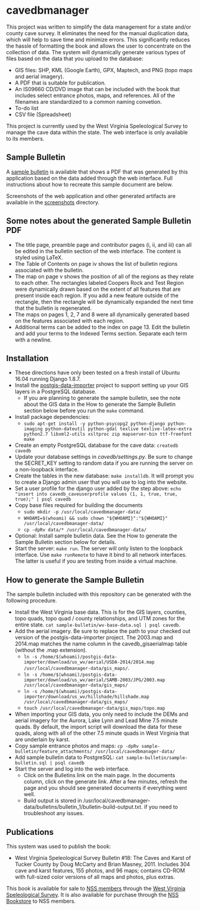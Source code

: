 # cavedbmanager

This project was written to simplify the data management for a state
and/or county cave survey. It eliminates the need for the manual
duplication data, which will help to save time and minimize errors.
This significantly reduces the hassle of formatting the book and
allows the user to concentrate on the collection of data. The
system will dynamically generate various types of files based on
the data that you upload to the database:

* GIS files: SHP, KML (Google Earth), GPX, Maptech, and PNG
  (topo maps and aerial imagery).
* A PDF that is suitable for publication.
* An IS09660 CD/DVD image that can be included with the book that
  includes select entrance photos, maps, and references. All of the
  filenames are standardized to a common naming convetion.
* To-do list
* CSV file (Spreadsheet)

This project is currently used by the West Virginia Speleological Survey
to manage the cave data within the state. The web interface is only
available to its members.


## Sample Bulletin

A [sample bulletin](sample-bulletin/sample-bulletin.pdf?raw=1) is available that
shows a PDF that was generated by this application based on the data added
through the web interface. Full instructions about how to recreate this
sample document are below.

Screenshots of the web application and other generated artifacts are available
in the [screenshots](screenshots) directory.


## Some notes about the generated Sample Bulletin PDF

* The title page, preamble page and contributor pages (i, ii, and iii) can
  all be edited in the bulletin section of the web interface. The content
  is styled using LaTeX.
* The Table of Contents on page iv shows the list of bulletin regions
  associated with the bulletin.
* The map on page v shows the position of all of the regions as they relate
  to each other. The rectangles labeled Coopers Rock and Test Region were
  dynamically drawn based on the extent of all features that are present
  inside each region. If you add a new feature outside of the rectangle,
  then the rectangle will be dynamically expanded the next time that
  the bulletin is regenerated.
* The maps on pages 1, 2, 7 and 8 were all dynamically generated based on
  the features associated with each region.
* Additional terms can be added to the index on page 13. Edit the bulletin
  and add your terms to the Indexed Terms section. Separate each term with
  a newline.


## Installation

* These directions have only been tested on a fresh install of Ubuntu 16.04
  running Django 1.8.7.
* Install the [postgis-data-importer](https://github.com/masneyb/postgis-data-importer)
  project to support setting up your GIS layers in a PostgreSQL database.
  * If you are planning to generate the sample bulletin, see the note about
    the GIS data in the How to generate the Sample Bulletin section below before
    you run the `make` command.
* Install package dependencies:
  * `sudo apt-get install -y python-psycopg2 python-django python-imaging python-dateutil python-gdal texlive texlive-latex-extra python2.7 libxml2-utils xsltproc zip mapserver-bin ttf-freefont make`
* Create an empty PostgreSQL database for the cave data:
  `createdb cavedb`
* Update your database settings in _cavedb/settings.py_. Be sure to change
  the SECRET_KEY setting to random data if you are running the server
  on a non-loopback interface.
* Create the tables in the new database: `make installdb`. It will prompt you
  to create a Django admin user that you will use to log into the website.
* Set a user profile for the django user added by the step above:
  `echo "insert into cavedb_caveuserprofile values (1, 1, true, true, true);" | psql cavedb`
* Copy base files required for building the documents
  * `sudo mkdir -p /usr/local/cavedbmanager-data/`
  * `WHOAMI=$(whoami) && sudo chown "${WHOAMI}":"${WHOAMI}" /usr/local/cavedbmanager-data/`
  * `cp -dpRv data/* /usr/local/cavedbmanager-data/`
* Optional: Install sample bulletin data. See the How to generate the Sample
  Bulletin section below for details.
* Start the server: `make run`. The server will only listen to the
  loopback interface. Use `make runRemote` to have it bind to
  all network interfaces. The latter is useful if you are testing
  from inside a virtual machine.


## How to generate the Sample Bulletin

The sample bulletin included with this repository can be generated with
the following procedure.

* Install the West Virginia base data. This is for the GIS layers,
  counties, topo quads, topo quad / county relationships, and UTM zones
  for the entire state.
  `cat sample-bulletin/wv-base-data.sql | psql cavedb`.
* Add the aerial imagery. Be sure to replace the path to your checked out version of the postgis-data-importer project. The 2003.map and 2014.map matches the name column in the cavedb_gisaerialmap table (without the .map extension).
  * `ln -s /home/$(whoami)/postgis-data-importer/download/us_wv/aerial/USDA-2014/2014.map /usr/local/cavedbmanager-data/gis_maps/`. 
  * `ln -s /home/$(whoami)/postgis-data-importer/download/us_wv/aerial/SAMB-2003/JPG/2003.map /usr/local/cavedbmanager-data/gis_maps/`
  * `ln -s /home/$(whoami)/postgis-data-importer/download/us_wv/hillshade/hillshade.map /usr/local/cavedbmanager-data/gis_maps/`
  * `touch /usr/local/cavedbmanager-data/gis_maps/topo.map`
* When importing your GIS data, you only need to include the
  DEMs and aerial imagery for the Aurora, Lake Lynn and Lead Mine
  7.5 minute quads. By default, the import script will download
  the data for these quads, along with all of the other 7.5 minute
  quads in West Virginia that are underlain by karst.
* Copy sample entrance photos and maps:
  `cp -dpRv sample-bulletin/feature_attachments/ /usr/local/cavedbmanager-data/`
* Add sample bulletin data to PostgreSQL:
  `cat sample-bulletin/sample-bulletin.sql | psql cavedb`
* Start the server and log into the web interface.
  * Click on the Bulletins link on the main page. In the documents column,
    click on the generate link. After a few minutes, refresh the page and
    you should see generated documents if everything went well.
  * Build output is stored in
    /usr/local/cavedbmanager-data/bulletins/bulletin_1/bulletin-build-output.txt.
    if you need to troubleshoot any issues.


## Publications

This system was used to publish the book:

* West Virginia Speleological Survey Bulletin #18: The Caves and Karst of
  Tucker County by Doug McCarty and Brian Masney, 2011. Includes 304 cave and
  karst features, 155 photos, and 96 maps; contains CD-ROM with full-sized
  color versions of all maps and photos, plus extras.

This book is available for sale to [NSS members](http://caves.org/) through
the [West Virginia Speleological Survey](http://www.wvass.org/publications.html).
It is also available for purchase through the
[NSS Bookstore](https://bookstore.caves.org/index.php?mode=store&submode=showitem&itemnumber=01-0687)
to NSS members.

